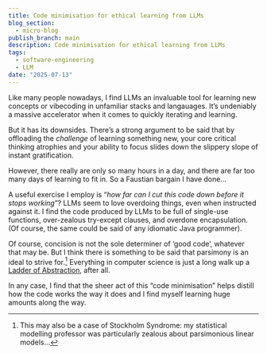 ```yaml
---
title: Code minimisation for ethical learning from LLMs
blog_section:
  - micro-blog
publish_branch: main
description: Code minimisation for ethical learning from LLMs
tags:
  - software-engineering
  - LLM
date: "2025-07-13"
---
```


Like many people nowadays, I find LLMs an invaluable tool for learning new concepts or vibecoding in unfamiliar stacks and langauages. It’s undeniably a massive accelerator when it comes to quickly iterating and learning.

But it has its downsides. There’s a strong argument to be said that by offloading the _challenge_ of learning something new, your core critical thinking atrophies and your ability to focus slides down the slippery slope of instant gratification.

However, there really are only so many hours in a day, and there are far too many days of learning to fit in. So a Faustian bargain I have done…

A useful exercise I employ is “_how far can I cut this code down before it stops working_”? LLMs seem to love overdoing things, even when instructed against it. I find the code produced by LLMs to be full of single-use functions, over-zealous try-except clauses, and overdone encapsulation. (Of course, the same could be said of any idiomatic Java programmer).

Of course, concision is not the sole determiner of ‘good code’, whatever that may be. But I think there is something to be said that parsimony is an ideal to strive for.[^1] Everything in computer science is just a long walk up a [Ladder of Abstraction](https://worrydream.com/LadderOfAbstraction/), after all.

In any case, I find that the sheer act of this “code minimisation” helps distill how the code works the way it does and I find myself learning huge amounts along the way.

[^1]: This may also be a case of Stockholm Syndrome: my statistical modelling professor was particularly zealous about parsimonious linear models…
